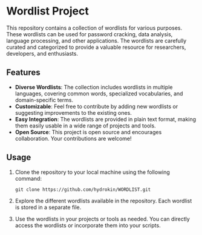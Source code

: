 # Wordlist Project

This repository contains a collection of wordlists for various purposes. These wordlists can be used for password cracking, data analysis, language processing, and other applications. The wordlists are carefully curated and categorized to provide a valuable resource for researchers, developers, and enthusiasts.

## Features

- **Diverse Wordlists**: The collection includes wordlists in multiple languages, covering common words, specialized vocabularies, and domain-specific terms.
- **Customizable**: Feel free to contribute by adding new wordlists or suggesting improvements to the existing ones.
- **Easy Integration**: The wordlists are provided in plain text format, making them easily usable in a wide range of projects and tools.
- **Open Source**: This project is open source and encourages collaboration. Your contributions are welcome!

## Usage

1. Clone the repository to your local machine using the following command:
   ```
   git clone https://github.com/hydrokin/WORDLIST.git
   ```

2. Explore the different wordlists available in the repository. Each wordlist is stored in a separate file.

3. Use the wordlists in your projects or tools as needed. You can directly access the wordlists or incorporate them into your scripts.
